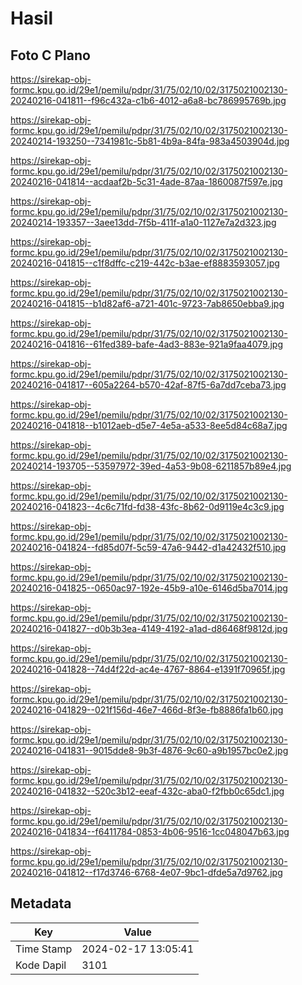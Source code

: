 # Hasil

## Foto C Plano

https://sirekap-obj-formc.kpu.go.id/29e1/pemilu/pdpr/31/75/02/10/02/3175021002130-20240216-041811--f96c432a-c1b6-4012-a6a8-bc786995769b.jpg

https://sirekap-obj-formc.kpu.go.id/29e1/pemilu/pdpr/31/75/02/10/02/3175021002130-20240214-193250--7341981c-5b81-4b9a-84fa-983a4503904d.jpg

https://sirekap-obj-formc.kpu.go.id/29e1/pemilu/pdpr/31/75/02/10/02/3175021002130-20240216-041814--acdaaf2b-5c31-4ade-87aa-1860087f597e.jpg

https://sirekap-obj-formc.kpu.go.id/29e1/pemilu/pdpr/31/75/02/10/02/3175021002130-20240214-193357--3aee13dd-7f5b-411f-a1a0-1127e7a2d323.jpg

https://sirekap-obj-formc.kpu.go.id/29e1/pemilu/pdpr/31/75/02/10/02/3175021002130-20240216-041815--c1f8dffc-c219-442c-b3ae-ef8883593057.jpg

https://sirekap-obj-formc.kpu.go.id/29e1/pemilu/pdpr/31/75/02/10/02/3175021002130-20240216-041815--b1d82af6-a721-401c-9723-7ab8650ebba9.jpg

https://sirekap-obj-formc.kpu.go.id/29e1/pemilu/pdpr/31/75/02/10/02/3175021002130-20240216-041816--61fed389-bafe-4ad3-883e-921a9faa4079.jpg

https://sirekap-obj-formc.kpu.go.id/29e1/pemilu/pdpr/31/75/02/10/02/3175021002130-20240216-041817--605a2264-b570-42af-87f5-6a7dd7ceba73.jpg

https://sirekap-obj-formc.kpu.go.id/29e1/pemilu/pdpr/31/75/02/10/02/3175021002130-20240216-041818--b1012aeb-d5e7-4e5a-a533-8ee5d84c68a7.jpg

https://sirekap-obj-formc.kpu.go.id/29e1/pemilu/pdpr/31/75/02/10/02/3175021002130-20240214-193705--53597972-39ed-4a53-9b08-6211857b89e4.jpg

https://sirekap-obj-formc.kpu.go.id/29e1/pemilu/pdpr/31/75/02/10/02/3175021002130-20240216-041823--4c6c71fd-fd38-43fc-8b62-0d9119e4c3c9.jpg

https://sirekap-obj-formc.kpu.go.id/29e1/pemilu/pdpr/31/75/02/10/02/3175021002130-20240216-041824--fd85d07f-5c59-47a6-9442-d1a42432f510.jpg

https://sirekap-obj-formc.kpu.go.id/29e1/pemilu/pdpr/31/75/02/10/02/3175021002130-20240216-041825--0650ac97-192e-45b9-a10e-6146d5ba7014.jpg

https://sirekap-obj-formc.kpu.go.id/29e1/pemilu/pdpr/31/75/02/10/02/3175021002130-20240216-041827--d0b3b3ea-4149-4192-a1ad-d86468f9812d.jpg

https://sirekap-obj-formc.kpu.go.id/29e1/pemilu/pdpr/31/75/02/10/02/3175021002130-20240216-041828--74d4f22d-ac4e-4767-8864-e1391f70965f.jpg

https://sirekap-obj-formc.kpu.go.id/29e1/pemilu/pdpr/31/75/02/10/02/3175021002130-20240216-041829--021f156d-46e7-466d-8f3e-fb8886fa1b60.jpg

https://sirekap-obj-formc.kpu.go.id/29e1/pemilu/pdpr/31/75/02/10/02/3175021002130-20240216-041831--9015dde8-9b3f-4876-9c60-a9b1957bc0e2.jpg

https://sirekap-obj-formc.kpu.go.id/29e1/pemilu/pdpr/31/75/02/10/02/3175021002130-20240216-041832--520c3b12-eeaf-432c-aba0-f2fbb0c65dc1.jpg

https://sirekap-obj-formc.kpu.go.id/29e1/pemilu/pdpr/31/75/02/10/02/3175021002130-20240216-041834--f6411784-0853-4b06-9516-1cc048047b63.jpg

https://sirekap-obj-formc.kpu.go.id/29e1/pemilu/pdpr/31/75/02/10/02/3175021002130-20240216-041812--f17d3746-6768-4e07-9bc1-dfde5a7d9762.jpg


## Metadata

| Key        | Value               |
| ---------- | ------------------- |
| Time Stamp | 2024-02-17 13:05:41 |
| Kode Dapil | 3101                |




